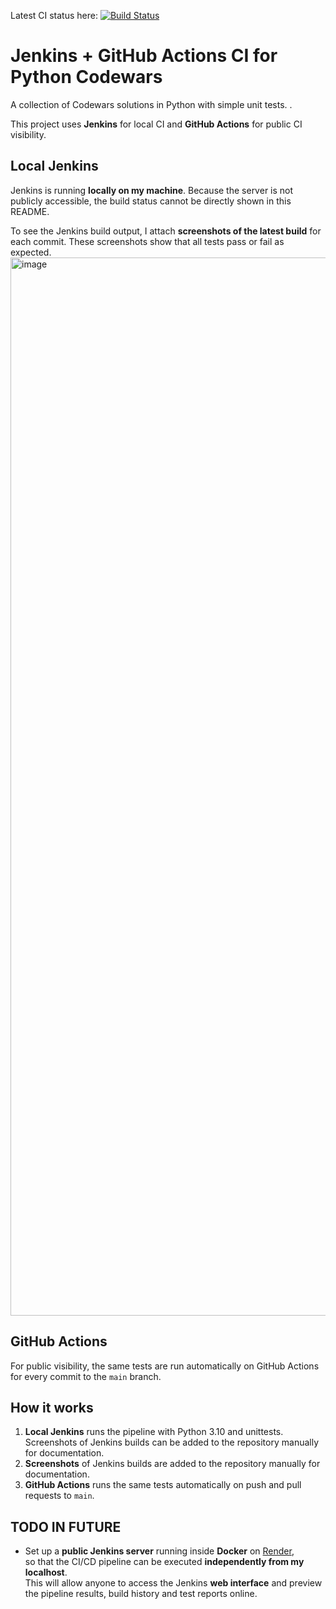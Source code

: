 Latest CI status here:
[![Build Status](https://github.com/szymonpilszak/jenkins-pipeline-python-codewars/actions/workflows/ci.yml/badge.svg)](https://github.com/szymonpilszak/jenkins-pipeline-python-codewars/actions/workflows/ci.yml)


# Jenkins + GitHub Actions CI for Python Codewars

A collection of Codewars solutions in Python with simple unit tests.  .

This project uses **Jenkins** for local CI and **GitHub Actions** for public CI visibility.


## Local Jenkins

Jenkins is running **locally on my machine**. Because the server is not publicly accessible, the build status cannot be directly shown in this README.  

To see the Jenkins build output, I attach **screenshots of the latest build** for each commit. These screenshots show that all tests pass or fail as expected.
<img width="1896" height="1693" alt="image" src="https://github.com/user-attachments/assets/591eebc0-45d5-4bd1-9803-6900727dff8f" />




## GitHub Actions

For public visibility, the same tests are run automatically on GitHub Actions for every commit to the `main` branch.  


## How it works

1. **Local Jenkins** runs the pipeline with Python 3.10 and unittests. Screenshots of Jenkins builds can be added to the repository manually for documentation.
2. **Screenshots** of Jenkins builds are added to the repository manually for documentation.
3. **GitHub Actions** runs the same tests automatically on push and pull requests to `main`.


## TODO IN FUTURE
- Set up a **public Jenkins server** running inside **Docker** on [Render](https://render.com),  
  so that the CI/CD pipeline can be executed **independently from my localhost**.  
  This will allow anyone to access the Jenkins **web interface** and preview  
  the pipeline results, build history and test reports online.  
